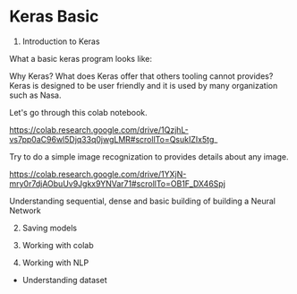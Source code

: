 # Keras Basic 

1. Introduction to Keras
 
  What a basic keras program looks like: 

  Why Keras? What does Keras offer that others tooling cannot provides?
  Keras is designed to be user friendly and it is used by many organization such as Nasa.

  Let's go through this colab notebook. 

  https://colab.research.google.com/drive/1QzjhL-vs7pp0aC96wl5Djq33q0jwgLMR#scrollTo=QsukIZIx5tg_
  
  Try to do a simple image recognization to provides details about any image.
   
  https://colab.research.google.com/drive/1YXjN-mry0r7djAObuUv9Jgkx9YNVar71#scrollTo=OB1F_DX46Spj
  
   
  Understanding sequential, dense and basic building of building a Neural Network 

2. Saving models 

3. Working with colab

4. Working with NLP 
  
  - Understanding dataset